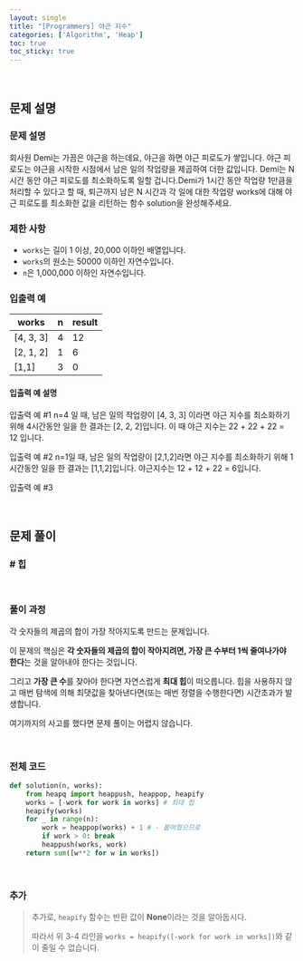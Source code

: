```yaml
---
layout: single
title: "[Programmers] 야근 지수"
categories: ['Algorithm', 'Heap']
toc: true
toc_sticky: true
---
```




<br>

## 문제 설명

### 문제 설명

회사원 Demi는 가끔은 야근을 하는데요, 야근을 하면 야근 피로도가 쌓입니다. 야근 피로도는 야근을 시작한 시점에서 남은 일의 작업량을 제곱하여 더한 값입니다. Demi는 N시간 동안 야근 피로도를 최소화하도록 일할 겁니다.Demi가 1시간 동안 작업량 1만큼을 처리할 수 있다고 할 때, 퇴근까지 남은 N 시간과 각 일에 대한 작업량 works에 대해 야근 피로도를 최소화한 값을 리턴하는 함수 solution을 완성해주세요.

### 제한 사항

* `works`는 길이 1 이상, 20,000 이하인 배열입니다.
* `works`의 원소는 50000 이하인 자연수입니다.
* `n`은 1,000,000 이하인 자연수입니다.

### 입출력 예

| works     | n    | result |
| --------- | ---- | ------ |
| [4, 3, 3] | 4    | 12     |
| [2, 1, 2] | 1    | 6      |
| [1,1]     | 3    | 0      |

#### 입출력 예 설명

입출력 예 #1
n=4 일 때, 남은 일의 작업량이 [4, 3, 3] 이라면 야근 지수를 최소화하기 위해 4시간동안 일을 한 결과는 [2, 2, 2]입니다. 이 때 야근 지수는 22 + 22 + 22 = 12 입니다.

입출력 예 #2
n=1일 때, 남은 일의 작업량이 [2,1,2]라면 야근 지수를 최소화하기 위해 1시간동안 일을 한 결과는 [1,1,2]입니다. 야근지수는 12 + 12 + 22 = 6입니다.

입출력 예 #3

<br>

## 문제 풀이

### \# 힙



<br>

### 풀이 과정

각 숫자들의 제곱의 합이 가장 작아지도록 만드는 문제입니다. 

이 문제의 핵심은 **각 숫자들의 제곱의 합이 작아지려면, 가장 큰 수부터 1씩 줄여나가야 한다**는 것을 알아내야 한다는 것입니다. 

그리고 **가장 큰 수**를 찾아야 한다면 자연스럽게 **최대 힙**이 떠오릅니다. 힙을 사용하지 않고 매번 탐색에 의해 최댓값을 찾아낸다면(또는 매번 정렬을 수행한다면) 시간초과가 발생합니다. 

여기까지의 사고를 했다면 문제 풀이는 어렵지 않습니다. 

<br>

### 전체 코드

```python
def solution(n, works):
    from heapq import heappush, heappop, heapify
    works = [-work for work in works] # 최대 힙
    heapify(works)
    for _ in range(n):
        work = heappop(works) + 1 # - 붙여줬으므로
        if work > 0: break
        heappush(works, work)
    return sum([w**2 for w in works])
```

<br>

### 추가

> 추가로, `heapify` 함수는 반환 값이 **None**이라는 것을 알아둡시다. 
>
> 따라서 위 3-4 라인을 `works = heapify([-work for work in works])`와 같이 줄일 수 없습니다. 

